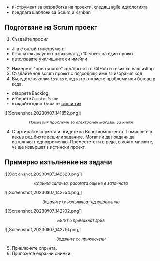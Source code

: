 - инструмент за разработка на проекти, следящ agile идеологията
- предлага шаблони за Scrum и Kanban

## Подготвяне на Scrum проект

1. Създайте профил

- Jira е онлайн инструмент
- безплатни акаунти позволяват до 10 човек за един проект
- използвайте училищните си имейли

2. Намерете "open source" код/проект от GitHub на език по ваш избор
3. Създайте нов scrum проект с подходящо име за избрания код
4. Въведете няколко ``issues`` след като откриете проблеми или бъгове в кода.

- отворете Backlog
- изберете ``Create Issue``
- създайте един ``issue`` от [всеки тип](obsidian://open?vault=Obsidian%20Vault&file=School%2FSoftware%20Engineering%2FLabs%2FJira%2FJira%20Issues)

![[Screenshot_20230907_141852.png]]
<center style="font-size:13px;font-style:italic;">Примерни проблеми за електронен магазин за книги</center>

 4. Стартирайте спринта и отидете на Board компонента. Помислете в какъв ред бихте решили задачите. Могат ли две задачи да изпълняват едновременно. Преместете ги в реда, в който мислите, че ще извършат в истински проект.

## Примерно изпълнение на задачи

 ![[Screenshot_20230907_142623.png]]
 <center style="font-size:13px;font-style:italic;">Спринта започва, работата още не е започната</center>

![[Screenshot_20230907_142654.png]]
  <center style="font-size:13px;font-style:italic;">Задачите се изпълняват едновременно</center>
  
![[Screenshot_20230907_142702.png]]
  <center style="font-size:13px;font-style:italic;">Бъгът е премахнат пръв</center>
  
![[Screenshot_20230907_142716.png]]
  <center style="font-size:13px;font-style:italic;">Задачите са приключени</center>

 5. Приключете спринта.
 6. Приложете екранни снимки.
